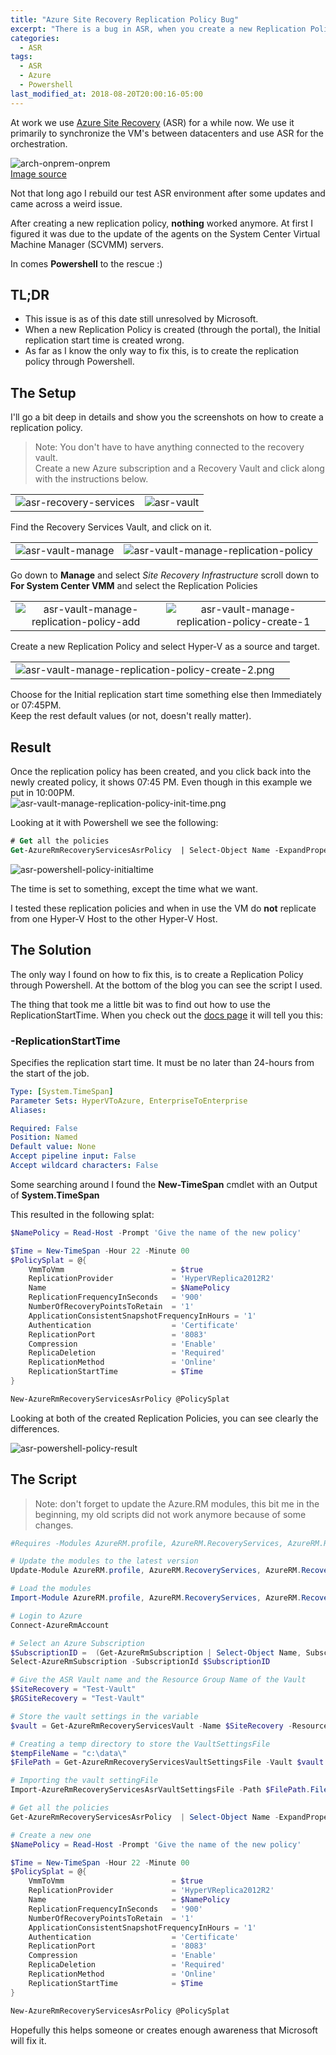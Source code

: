 ```yaml
---
title: "Azure Site Recovery Replication Policy Bug"
excerpt: "There is a bug in ASR, when you create a new Replication Policy the Initial replication start time is created wrong"
categories:
  - ASR
tags: 
  - ASR
  - Azure
  - Powershell
last_modified_at: 2018-08-20T20:00:16-05:00
---
```


At work we use [Azure Site Recovery](https://docs.microsoft.com/en-us/azure/site-recovery/site-recovery-overview) (ASR) for a while now. We use it primarily to synchronize the VM's between datacenters and use ASR for the orchestration.

![arch-onprem-onprem](/assets/images/arch-onprem-onprem.png)  
[Image source](https://docs.microsoft.com/en-us/azure/site-recovery/hyper-v-vmm-architecture)

Not that long ago I rebuild our test ASR environment after some updates and came across a weird issue.

After creating a new replication policy, __nothing__ worked anymore. At first I figured it was due to the update of the agents on the System Center Virtual Machine Manager (SCVMM) servers.

In comes __Powershell__ to the rescue :)

## TL;DR

- This issue is as of this date still unresolved by Microsoft.
- When a new Replication Policy is created (through the portal), the Initial replication start time is created wrong.
- As far as I know the only way to fix this, is to create the replication policy through Powershell.

## The Setup

I'll go a bit deep in details and show you the screenshots on how to create a replication policy.

> Note: You don't have to have anything connected to the recovery vault.  
> Create a new Azure subscription and a Recovery Vault and click along with the instructions below.

| ||
:-------------------------:|:-------------------------:
![asr-recovery-services](/assets/images/asr-recovery-services.png) | ![asr-vault](/assets/images/asr-vault.png)

Find the Recovery Services Vault, and click on it.

| ||
:-------------------------:|:-------------------------:
![asr-vault-manage](/assets/images/asr-vault-manage.png) | ![asr-vault-manage-replication-policy](/assets/images/asr-vault-manage-replication-policy.png)

Go down to __Manage__ and select _Site Recovery Infrastructure_ scroll down to __For System Center VMM__ and select the Replication Policies

| ||
:-------------------------:|:-------------------------:
![asr-vault-manage-replication-policy-add](/assets/images/asr-vault-manage-replication-policy-add.png) | ![asr-vault-manage-replication-policy-create-1](/assets/images/asr-vault-manage-replication-policy-create-1.png)

Create a new Replication Policy and select Hyper-V as a source and target.

| ||
:-------------------------:|:-------------------------:
![asr-vault-manage-replication-policy-create-2.png](/assets/images/asr-vault-manage-replication-policy-create-2.png) |

Choose for the Initial replication start time something else then Immediately or 07:45PM.  
Keep the rest default values (or not, doesn't really matter).

## Result

Once the replication policy has been created, and you click back into the newly created policy, it shows 07:45 PM. Even though in this example we put in 10:00PM.  
![asr-vault-manage-replication-policy-init-time.png](/assets/images/asr-vault-manage-replication-policy-init-time.png)

Looking at it with Powershell we see the following:

```ps
# Get all the policies
Get-AzureRmRecoveryServicesAsrPolicy  | Select-Object Name -ExpandProperty ReplicationProviderSettings

```

![asr-powershell-policy-initialtime](/assets/images/asr-powershell-policy-initialtime.png)

The time is set to something, except the time what we want.

I tested these replication policies and when in use the VM do __not__ replicate from one Hyper-V Host to the other Hyper-V Host.

## The Solution

The only way I found on how to fix this, is to create a Replication Policy through Powershell.
At the bottom of the blog you can see the script I used.

The thing that took me a little bit was to find out how to use the ReplicationStartTime.
When you check out the [docs page](https://docs.microsoft.com/en-us/powershell/module/azurerm.recoveryservices.siterecovery/new-azurermrecoveryservicesasrpolicy) it will tell you this:

### -ReplicationStartTime

Specifies the replication start time.
It must be no later than 24-hours from the start of the job.

```yaml
Type: [System.TimeSpan]
Parameter Sets: HyperVToAzure, EnterpriseToEnterprise
Aliases:

Required: False
Position: Named
Default value: None
Accept pipeline input: False
Accept wildcard characters: False
```

Some searching around I found the __New-TimeSpan__ cmdlet with an Output of __System.TimeSpan__

This resulted in the following splat:

```powershell
$NamePolicy = Read-Host -Prompt 'Give the name of the new policy'

$Time = New-TimeSpan -Hour 22 -Minute 00
$PolicySplat = @{
    VmmToVmm                        = $true
    ReplicationProvider             = 'HyperVReplica2012R2'
    Name                            = $NamePolicy
    ReplicationFrequencyInSeconds   = '900'
    NumberOfRecoveryPointsToRetain  = '1'
    ApplicationConsistentSnapshotFrequencyInHours = '1'
    Authentication                  = 'Certificate'
    ReplicationPort                 = '8083'
    Compression                     = 'Enable'
    ReplicaDeletion                 = 'Required'
    ReplicationMethod               = 'Online'
    ReplicationStartTime            = $Time
}

New-AzureRmRecoveryServicesAsrPolicy @PolicySplat
```

Looking at both of the created Replication Policies, you can see clearly the differences.

![asr-powershell-policy-result](/assets/images/asr-powershell-policy-result.png)

## The Script

> Note: don't forget to update the Azure.RM modules, this bit me in the beginning, my old scripts did not work anymore because of some changes.

```powershell
#Requires -Modules AzureRM.profile, AzureRM.RecoveryServices, AzureRM.RecoveryServices.SiteRecovery

# Update the modules to the latest version
Update-Module AzureRM.profile, AzureRM.RecoveryServices, AzureRM.RecoveryServices.SiteRecovery -Force

# Load the modules
Import-Module AzureRM.profile, AzureRM.RecoveryServices, AzureRM.RecoveryServices.SiteRecovery

# Login to Azure
Connect-AzureRmAccount

# Select an Azure Subscription
$SubscriptionID =  (Get-AzureRmSubscription | Select-Object Name, SubscriptionID | Out-GridView -PassThru).SubscriptionID
Select-AzureRmSubscription -SubscriptionId $SubscriptionID

# Give the ASR Vault name and the Resource Group Name of the Vault
$SiteRecovery = "Test-Vault"
$RGSiteRecovery = "Test-Vault"

# Store the vault settings in the variable
$vault = Get-AzureRmRecoveryServicesVault -Name $SiteRecovery -ResourceGroupName $RGSiteRecovery

# Creating a temp directory to store the VaultSettingsFile
$tempFileName = "c:\data\"
$FilePath = Get-AzureRmRecoveryServicesVaultSettingsFile -Vault $vault -Path $tempFileName | Where-Object -Property FilePath

# Importing the vault settingFile
Import-AzureRmRecoveryServicesAsrVaultSettingsFile -Path $FilePath.FilePath

# Get all the policies
Get-AzureRmRecoveryServicesAsrPolicy  | Select-Object Name -ExpandProperty ReplicationProviderSettings

# Create a new one
$NamePolicy = Read-Host -Prompt 'Give the name of the new policy'

$Time = New-TimeSpan -Hour 22 -Minute 00
$PolicySplat = @{
    VmmToVmm                        = $true
    ReplicationProvider             = 'HyperVReplica2012R2'
    Name                            = $NamePolicy
    ReplicationFrequencyInSeconds   = '900'
    NumberOfRecoveryPointsToRetain  = '1'
    ApplicationConsistentSnapshotFrequencyInHours = '1'
    Authentication                  = 'Certificate'
    ReplicationPort                 = '8083'
    Compression                     = 'Enable'
    ReplicaDeletion                 = 'Required'
    ReplicationMethod               = 'Online'
    ReplicationStartTime            = $Time
}

New-AzureRmRecoveryServicesAsrPolicy @PolicySplat
```

Hopefully this helps someone or creates enough awareness that Microsoft will fix it.